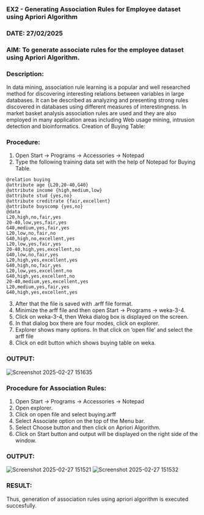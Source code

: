 ### EX2 - Generating Association Rules for Employee dataset using Apriori Algorithm
### DATE: 27/02/2025

### AIM: To generate associate rules for the employee dataset using Apriori Algorithm.

### Description:

In data mining, association rule learning is a popular and well researched method for discovering interesting
relations between variables in large databases. It can be described as analyzing and presenting strong rules discovered
in databases using different measures of interestingness. In market basket analysis association rules are used and they
are also employed in many application areas including Web usage mining, intrusion detection and bioinformatics.
Creation of Buying Table:
### Procedure:

1) Open Start -> Programs -> Accessories -> Notepad
2) Type the following training data set with the help of Notepad for Buying Table.

```
@relation buying
@attribute age {L20,20-40,G40}
@attribute income {high,medium,low}
@attribute stud {yes,no}
@attribute creditrate {fair,excellent}
@attribute buyscomp {yes,no}
@data
L20,high,no,fair,yes
20-40,low,yes,fair,yes
G40,medium,yes,fair,yes
L20,low,no,fair,no
G40,high,no,excellent,yes
L20,low,yes,fair,yes
20-40,high,yes,excellent,no
G40,low,no,fair,yes
L20,high,yes,excellent,yes
G40,high,no,fair,yes
L20,low,yes,excellent,no
G40,high,yes,excellent,no
20-40,medium,yes,excellent,yes
L20,medium,yes,fair,yes
G40,high,yes,excellent,yes
```
3) After that the file is saved with .arff file format.
4) Minimize the arff file and then open Start -> Programs -> weka-3-4.
5) Click on weka-3-4, then Weka dialog box is displayed on the screen.
6) In that dialog box there are four modes, click on explorer.
7) Explorer shows many options. In that click on ‘open file’ and select the arff file
8) Click on edit button which shows buying table on weka.
   
### OUTPUT:

![Screenshot 2025-02-27 151635](https://github.com/user-attachments/assets/ec41f0c9-d92d-440c-b3d7-25255f508d22)


### Procedure for Association Rules:

1) Open Start -> Programs -> Accessories -> Notepad
2) Open explorer.
3) Click on open file and select buying.arff
4) Select Associate option on the top of the Menu bar.
5) Select Choose button and then click on Apriori Algorithm.
6) Click on Start button and output will be displayed on the right side of the window.

### OUTPUT:

![Screenshot 2025-02-27 151521](https://github.com/user-attachments/assets/5fddb7e9-55f2-4afb-8492-5bd6e02de3cb)
![Screenshot 2025-02-27 151532](https://github.com/user-attachments/assets/1fe17baf-0007-4dd1-bdba-12daf4e817c0)


### RESULT: 
Thus, generation of association rules using apriori algorithm is executed succesfully.
